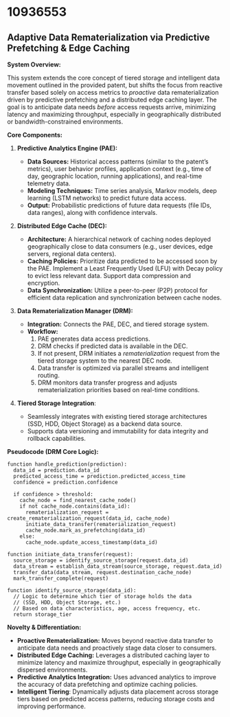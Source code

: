 # 10936553

## Adaptive Data Rematerialization via Predictive Prefetching & Edge Caching

**System Overview:**

This system extends the core concept of tiered storage and intelligent data movement outlined in the provided patent, but shifts the focus from reactive transfer based solely on access metrics to *proactive* data rematerialization driven by predictive prefetching and a distributed edge caching layer. The goal is to anticipate data needs *before* access requests arrive, minimizing latency and maximizing throughput, especially in geographically distributed or bandwidth-constrained environments.

**Core Components:**

1.  **Predictive Analytics Engine (PAE):**
    *   **Data Sources:** Historical access patterns (similar to the patent’s metrics), user behavior profiles, application context (e.g., time of day, geographic location, running applications), and real-time telemetry data.
    *   **Modeling Techniques:** Time series analysis, Markov models, deep learning (LSTM networks) to predict future data access.
    *   **Output:** Probabilistic predictions of future data requests (file IDs, data ranges), along with confidence intervals.

2.  **Distributed Edge Cache (DEC):**
    *   **Architecture:** A hierarchical network of caching nodes deployed geographically close to data consumers (e.g., user devices, edge servers, regional data centers).
    *   **Caching Policies:** Prioritize data predicted to be accessed soon by the PAE. Implement a Least Frequently Used (LFU) with Decay policy to evict less relevant data. Support data compression and encryption.
    *   **Data Synchronization:** Utilize a peer-to-peer (P2P) protocol for efficient data replication and synchronization between cache nodes.

3.  **Data Rematerialization Manager (DRM):**
    *   **Integration:** Connects the PAE, DEC, and tiered storage system.
    *   **Workflow:**
        1.  PAE generates data access predictions.
        2.  DRM checks if predicted data is available in the DEC.
        3.  If not present, DRM initiates a *rematerialization* request from the tiered storage system to the nearest DEC node.
        4.  Data transfer is optimized via parallel streams and intelligent routing.
        5.  DRM monitors data transfer progress and adjusts rematerialization priorities based on real-time conditions.

4. **Tiered Storage Integration**:
    * Seamlessly integrates with existing tiered storage architectures (SSD, HDD, Object Storage) as a backend data source.
    * Supports data versioning and immutability for data integrity and rollback capabilities.

**Pseudocode (DRM Core Logic):**

```
function handle_prediction(prediction):
  data_id = prediction.data_id
  predicted_access_time = prediction.predicted_access_time
  confidence = prediction.confidence

  if confidence > threshold:
    cache_node = find_nearest_cache_node()
    if not cache_node.contains(data_id):
      rematerialization_request = create_rematerialization_request(data_id, cache_node)
      initiate_data_transfer(rematerialization_request)
      cache_node.mark_as_prefetching(data_id)
    else:
      cache_node.update_access_timestamp(data_id)

function initiate_data_transfer(request):
  source_storage = identify_source_storage(request.data_id)
  data_stream = establish_data_stream(source_storage, request.data_id)
  transfer_data(data_stream, request.destination_cache_node)
  mark_transfer_complete(request)

function identify_source_storage(data_id):
  // Logic to determine which tier of storage holds the data
  // (SSD, HDD, Object Storage, etc.)
  // Based on data characteristics, age, access frequency, etc.
  return storage_tier
```

**Novelty & Differentiation:**

*   **Proactive Rematerialization:** Moves beyond reactive data transfer to anticipate data needs and proactively stage data closer to consumers.
*   **Distributed Edge Caching:** Leverages a distributed caching layer to minimize latency and maximize throughput, especially in geographically dispersed environments.
*   **Predictive Analytics Integration:** Uses advanced analytics to improve the accuracy of data prefetching and optimize caching policies.
* **Intelligent Tiering**: Dynamically adjusts data placement across storage tiers based on predicted access patterns, reducing storage costs and improving performance.